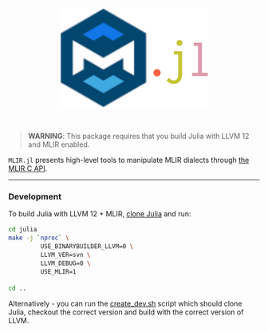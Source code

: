 <p align="center">
<img height="200px" src="logo.png">
</p>
<br>

> **WARNING**: This package requires that you build Julia with LLVM 12 and MLIR enabled.

`MLIR.jl` presents high-level tools to manipulate MLIR dialects through [the MLIR C API](https://mlir.llvm.org/docs/CAPI/).

---

### Development

To build Julia with LLVM 12 + MLIR, [clone Julia](https://github.com/JuliaLang/julia) and run:

```sh
cd julia
make -j `nproc` \
         USE_BINARYBUILDER_LLVM=0 \
         LLVM_VER=svn \
         LLVM_DEBUG=0 \
         USE_MLIR=1

cd ..
```

Alternatively - you can run the [create_dev.sh](https://github.com/femtomc/MLIR.jl/blob/main/create_dev.sh) script which should clone Julia, checkout the correct version and build with the correct version of LLVM.
